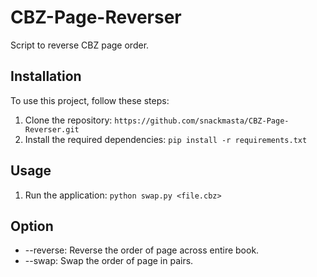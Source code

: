 # CBZ-Page-Reverser

Script to reverse CBZ page order.

## Installation

To use this project, follow these steps:

1. Clone the repository: `https://github.com/snackmasta/CBZ-Page-Reverser.git`
2. Install the required dependencies: `pip install -r requirements.txt`

## Usage

1. Run the application: `python swap.py <file.cbz>`

## Option
- --reverse: Reverse the order of page across entire book.
- --swap: Swap the order of page in pairs.
